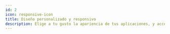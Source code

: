 ```yaml
---
id: 2
icon: responsive-icon
title: Diseño personalizado y responsivo
description: Elige a tu gusto la apariencia de tus aplicaciones, y accede a ellas desde tu smartphone, tablet o pc.
---
```



  